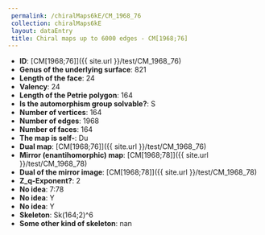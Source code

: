 ```yaml
--- 
 permalink: /chiralMaps6kE/CM_1968_76 
 collection: chiralMaps6kE
 layout: dataEntry
 title: Chiral maps up to 6000 edges - CM[1968;76]
---
```


- **ID**: [CM[1968;76]]({{ site.url }}/test/CM_1968_76)
- **Genus of the underlying surface**: 821
- **Length of the face**: 24
- **Valency**: 24
- **Length of the Petrie polygon**: 164
- **Is the automorphism group solvable?**: S
- **Number of vertices**: 164
- **Number of edges**: 1968
- **Number of faces**: 164
- **The map is self-**: Du
- **Dual map**: [CM[1968;76]]({{ site.url }}/test/CM_1968_76)
- **Mirror (enantihomorphic) map**: [CM[1968;78]]({{ site.url }}/test/CM_1968_78)
- **Dual of the mirror image**: [CM[1968;78]]({{ site.url }}/test/CM_1968_78)
- **Z_q-Exponent?**: 2
- **No idea**:  7:78
- **No idea**: Y
- **No idea**: Y
- **Skeleton**: Sk(164;2)^6
- **Some other kind of skeleton**: nan
